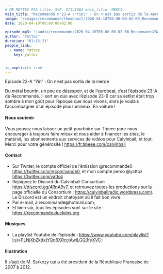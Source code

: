 ```yaml
---
# NE METTEZ PAS title: SVP. UTILISEZ main_title: MERCI.
main_title: "Recommandé n°23-A \"Yin\" - On n'est pas sortis de la merde"
image: "/images/recommande/thumbnail/2020-04-10T00-00-00-02-00_Recommandn23AYinOnnestpassortisdelamerde.jpg"
date: 2020-04-10T00:00:00+02:00

episode_mp3: "/audio/recommande/2020-04-10T00-00-00-02-00_Recommandn23AYinOnnestpassortisdelamerde.mp3"
author: "Yattoz"
duration: "01:15:21"
people_link: 
  - name: Yattoz
    key: yattoz


is_explicit: true
---
```


<PodcastHeader/>

<!-- ECRIRE LA DESCRIPTION DE L'EPISODE SOUS CETTE LIGNE -->


 Episode 23-A “Yin” : On n’est pas sortis de la merde 

<p>Du métal bourrin, un peu de désespoir, et de l’eurobeat, c’est l’épisode 23-A de Recommandé. Il sort en duo avec l’épisode 23-B car sa setlist était trop sombre à mon goût pour l’époque que nous vivons, alors je voulais l’accompagner d’un épisode plus lumineux. En voiture !</p>

<h4>Nous soutenir</h4>

<p>Vous pouvez nous laisser un petit pourboire sur Tipeee pour nous encourager à toujours faire mieux et nous aider à financer les sites, le matériel, les abonnements aux services de vidéos pour Calvinball, et tout. Merci pour votre générosité ! <a href="https://fr.tipeee.com/calvinball" rel="nofollow">https://fr.tipeee.com/calvinball</a></p>

<h4>Contact</h4>

<ul>
  <li>Sur Twitter, le compte officiel de l’émission @recommande0 <a href="https://twitter.com/recommande0" rel="nofollow">https://twitter.com/recommande0</a>, et mon compte perso @yattoz <a href="https://twitter.com/yattoz" rel="nofollow">https://twitter.com/yattoz</a></li>
  <li>Rejoignez le Discord du Calvinball Consortium <a href="https://discord.gg/4RnA9v7" rel="nofollow">https://discord.gg/4RnA9v7</a>, et retrouvez toutes les productions sur la page officielle du Consortium : <a href="https://calvinballradio.wordpress.com/" rel="nofollow">https://calvinballradio.wordpress.com/</a>. Le Discord est un endroit chatoyant où il fait bon vivre.</li>
  <li>Par e-mail, à recommande@hotmail.com;</li>
  <li>Et bien sûr, tous les épisodes sont sur le site : <a href="https://recommande.duckdns.org" rel="nofollow">https://recommande.duckdns.org</a>.</li>
</ul>

<h4>Musiques</h4>

<ul>
  <li>La playlist Youtube de l’épisode : <a href="https://www.youtube.com/playlist?list=PLNjXbZkItxtYQo6XRcgiAwiLGQ3fyXVC-" rel="nofollow">https://www.youtube.com/playlist?list=PLNjXbZkItxtYQo6XRcgiAwiLGQ3fyXVC-</a></li>
</ul>

<h4>Illustration</h4>

<p>Il s’agit de M. Sarkozy qui a été président de la République Française de 2007 à 2012.</p>


